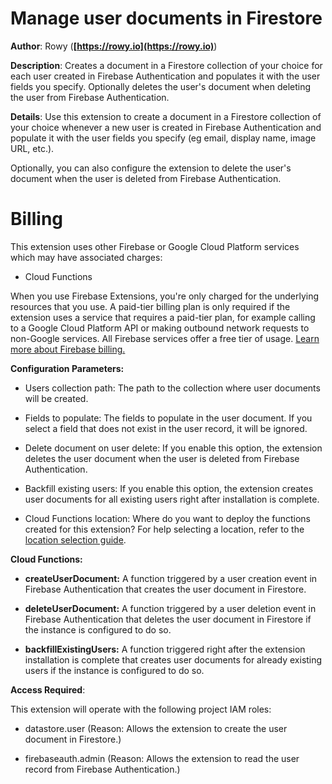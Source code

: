 # Manage user documents in Firestore

**Author**: Rowy (**[https://rowy.io](https://rowy.io)**)

**Description**: Creates a document in a Firestore collection of your choice for each user created in Firebase Authentication and populates it with the user fields you specify. Optionally deletes the user's document when deleting the user from Firebase Authentication.



**Details**: Use this extension to create a document in a Firestore collection of your choice whenever a new user is created in Firebase Authentication and populate it with the user fields you specify (eg email, display name, image URL, etc.).

Optionally, you can also configure the extension to delete the user's document when the user is deleted from Firebase Authentication.

# Billing

This extension uses other Firebase or Google Cloud Platform services which may have associated charges:

- Cloud Functions

When you use Firebase Extensions, you're only charged for the underlying resources that you use. A paid-tier billing plan is only required if the extension uses a service that requires a paid-tier plan, for example calling to a Google Cloud Platform API or making outbound network requests to non-Google services. All Firebase services offer a free tier of usage. [Learn more about Firebase billing.](https://firebase.google.com/pricing)




**Configuration Parameters:**

* Users collection path: The path to the collection where user documents will be created.

* Fields to populate: The fields to populate in the user document. If you select a field that does not exist in the user record, it will be ignored.

* Delete document on user delete: If you enable this option, the extension deletes the user document when the user is deleted from Firebase Authentication.

* Backfill existing users: If you enable this option, the extension creates user documents for all existing users right after installation is complete.

* Cloud Functions location: Where do you want to deploy the functions created for this extension? For help selecting a location, refer to the [location selection guide](https://firebase.google.com/docs/functions/locations).



**Cloud Functions:**

* **createUserDocument:** A function triggered by a user creation event in Firebase Authentication that creates the user document in Firestore.

* **deleteUserDocument:** A function triggered by a user deletion event in Firebase Authentication that deletes the user document in Firestore if the instance is configured to do so.

* **backfillExistingUsers:** A function triggered right after the extension installation is complete that creates user documents for already existing users if the instance is configured to do so.



**Access Required**:



This extension will operate with the following project IAM roles:

* datastore.user (Reason: Allows the extension to create the user document in Firestore.)

* firebaseauth.admin (Reason: Allows the extension to read the user record from Firebase Authentication.)
